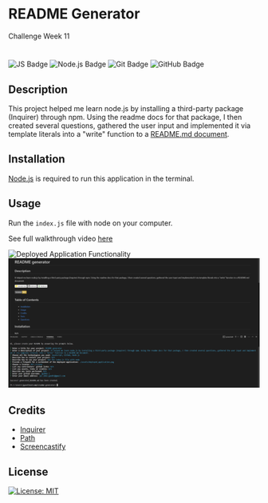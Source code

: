 # README Generator
Challenge Week 11

# <README Generator>

![JS Badge](https://img.shields.io/badge/JavaScript-white?logo=javascript&logoColor=%23F7DF1E)
![Node.js Badge](https://img.shields.io/badge/Node.js-white?logo=nodedotjs&logoColor=%#339933)
![Git Badge](https://img.shields.io/badge/Git-white?logo=git&logoColor=%23F05032)
![GitHub Badge](https://img.shields.io/badge/GitHub-white?logo=github&logoColor=%23181717)

## Description

This project helped me learn node.js by installing a third-party package (Inquirer) through npm. Using the readme docs for that package, I then created several questions, gathered the user input and implemented it via template literals into a "write" function to a [README.md document](./generated_README.md).

## Installation

[Node.js](https://nodejs.org/en) is required to run this application in the terminal.

## Usage

Run the `index.js` file with node on your computer.

See full walkthrough video [here](https://drive.google.com/file/d/1sKMw_5qA117Gvbda7VmB8wEZqXRL2E_N/view?usp=sharing)

![Deployed Application Functionality](./assets/deployed_application.gif)
![Deployed Application Screenshot](./assets/deployed_application.png)

## Credits

- [Inquirer](https://www.npmjs.com/package/inquirer)
- [Path](https://www.npmjs.com/package/path)
- [Screencastify](https://www.screencastify.com/)

## License

[![License: MIT](https://img.shields.io/badge/License-MIT-yellow.svg)](https://github.com/jg2002-j/readme-generator/blob/main/LICENSE)

